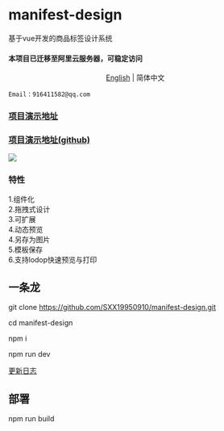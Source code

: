 # manifest-design
基于vue开发的商品标签设计系统
#### 本项目已迁移至阿里云服务器，可稳定访问
<div align="center"><a href="./README-en.md">English</a> | 简体中文</div>

``Email：916411582@qq.com``

### [项目演示地址](https://shixiaoxi.cn)

### [项目演示地址(github)](https://sxx19950910.github.io/manifest-design/)

[![](https://120.24.218.188/design/demo.png)]()

### 特性
1.组件化<br/>
2.拖拽式设计<br/>
3.可扩展<br/>
4.动态预览<br/>
4.另存为图片<br/>
5.模板保存<br/>
6.支持lodop快速预览与打印<br/>

## 一条龙
git clone https://github.com/SXX19950910/manifest-design.git <br/>

cd manifest-design<br/>

npm i<br/>

npm run dev

[更新日志](https://github.com/SXX19950910/manifest-design/blob/master/LOG.md)

## 部署
npm run build
